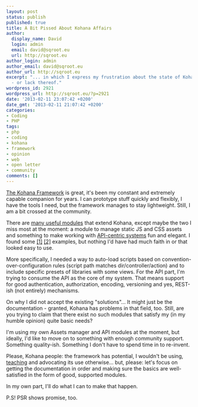 ```yaml
---
layout: post
status: publish
published: true
title: A Bit Pissed About Kohana Affairs
author:
  display_name: David
  login: admin
  email: david@sqroot.eu
  url: http://sqroot.eu
author_login: admin
author_email: david@sqroot.eu
author_url: http://sqroot.eu
excerpt: "... in which I express my frustration about the state of Kohana modules
  - or lack thereof."
wordpress_id: 2921
wordpress_url: http://sqroot.eu/?p=2921
date: '2013-02-11 23:07:42 +0200'
date_gmt: '2013-02-11 21:07:42 +0200'
categories:
- Coding
- PHP
tags:
- php
- coding
- kohana
- framework
- opinion
- web
- open letter
- community
comments: []
---
```

<p><a href="http://kohanaframework.org">The Kohana Framework</a> is great, it's been my constant and extremely capable companion for years. I can prototype stuff quickly and flexibly, I have the tools I need, but the framework manages to stay lightweight. Still, I am a bit crossed at the community.</p>
<p>There are <a href="http://kohana-modules.com">many useful modules</a> that extend Kohana, except maybe the two I miss most at the moment: a module to manage static JS and CSS assets and something to make working with <a href="http://waher.net/archives/1158">API-centric systems</a> fun and elegant. I found some <a href="http://ivank.github.com/blog/2011/11/kohana-assets-done-right/">[1]</a> <a href="https://github.com/coreyworrell/Kohana-Assets">[2]</a> examples, but nothing I'd have had much faith in or that looked easy to use.</p>
<p>More specifically, I needed a way to auto-load scripts based on convention-over-configuration rules (script path matches dir/controller/action) and to include specific presets of libraries with some views. For the API part, I'm trying to consume the API as the core of my system. That means support for good authentication, authorization, encoding, versioning and yes, REST-ish (not entirely) mechanisms.</p>
<p>On why I did not accept the existing "solutions"... It might just be the documentation - granted, Kohana has problems in that field, too. Still, are you trying to claim that there exist no such modules that satisfy my (in my humble opinion) quite basic needs?</p>
<p>I'm using my own Assets manager and API modules at the moment, but ideally, I'd like to move on to something with enough community support. Something quality-ish. Something I don't have to spend time in to re-invent.</p>
<p>Please, Kohana people: the framework has potential, I wouldn't be using, <a href="http://git.diara.ee/khk-independent/wiki/Home">teaching</a> and advocating its use otherwise... but, please: let's focus on getting the documentation in order and making sure the basics are well-satisfied in the form of good, supported modules.</p>
<p>In my own part, I'll do what I can to make that happen.</p>
<p>P.S! PSR shows promise, too.</p>
